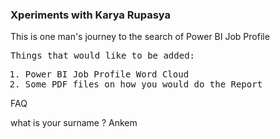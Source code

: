 ### Xperiments with  Karya Rupasya

This is one man's journey to the search of Power BI Job Profile

<tt>
Things that would like to be added:

  1. Power BI Job Profile Word Cloud
  2. Some PDF files on how you would do the Report
 </tt>

FAQ

what is your surname ?
Ankem

